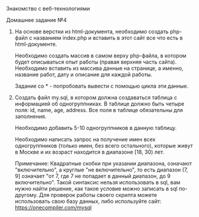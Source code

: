 Знакомство с веб-технологиями

Домашнее задание №4

1. На основе верстки из html-документа, необходимо создать php-файл
   с названием index.php и вставить в этот сайт все что есть в html-документе.

   Необходимо создать массив в самом верху php-файла, в котором будет описываться опыт работы (правая верхняя часть сайта).
   Необходимо вставить из массива данные на странице, а именно, название работ, дату и описание для каждой работы.

   Задание со * - попробовать вывести с помощью цикла эти данные.

2. Создать файл my.sql, в котором должна создаваться таблица с информацией об одногруппниках.
   В таблице должно быть четыре поля: id, name, age, address. Все поля в таблице обязательны для заполнения.

   Необходимо добавить 5-10 одногруппников в данную таблицу.

   Необходимо написать запрос на получение имен всех одногруппников (только имен, без всего остального),
   которые живут в Москве и их возраст находится в диапазоне [18, 30) лет.

   Примечание:
   Квадратные скобки при указании диапазона, означают "включительно", а круглые "не включительно",
   то есть диапазон (7, 9] означает "от 7, где 7 не попадает в данный диапазон, до 9 включительно".
   Такой синтаксис нельзя использовать в sql, вам нужно найти решение, как такое условие можно записать в sql по-другому.
   Для проверок работы своего скрипта можете использовать свою базу данных, либо используйте сайт: https://onecompiler.com/mysql